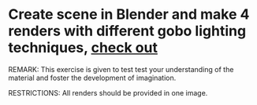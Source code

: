 # Create scene in Blender and make 4 renders with different gobo lighting techniques, [check out](https://www.youtube.com/watch?v=ElMM3u2MO5k)
REMARK: This exercise is given to test test your understanding of the material and foster the development of imagination.

RESTRICTIONS: All renders should be provided in one image.

